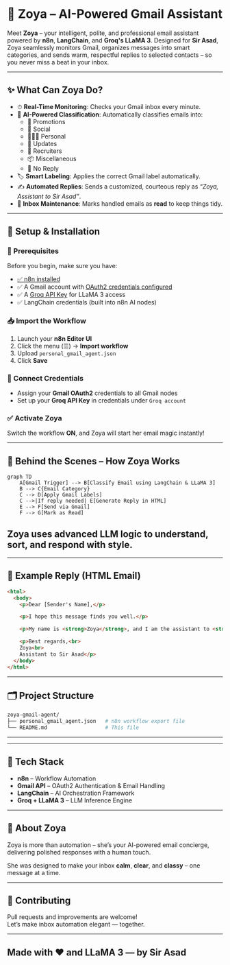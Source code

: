# 💌 Zoya – AI-Powered Gmail Assistant

Meet **Zoya** – your intelligent, polite, and professional email assistant powered by **n8n**, **LangChain**, and **Groq's LLaMA 3**. Designed for **Sir Asad**, Zoya seamlessly monitors Gmail, organizes messages into smart categories, and sends warm, respectful replies to selected contacts – so you never miss a beat in your inbox.

---

## ✨ What Can Zoya Do?

- ⏱ **Real-Time Monitoring**: Checks your Gmail inbox every minute.
- 🤖 **AI-Powered Classification**: Automatically classifies emails into:
  - 📢 Promotions
  - 👥 Social
  - 👨‍👩‍👧 Personal
  - 🔔 Updates
  - 💼 Recruiters
  - 📦 Miscellaneous
  - 🚫 No Reply
- 🏷 **Smart Labeling**: Applies the correct Gmail label automatically.
- ✍️ **Automated Replies**: Sends a customized, courteous reply as _“Zoya, Assistant to Sir Asad”_.
- 🧹 **Inbox Maintenance**: Marks handled emails as **read** to keep things tidy.

---

## 🔧 Setup & Installation

### 🔗 Prerequisites

Before you begin, make sure you have:

- [✅ n8n installed](https://n8n.io/)
- ✅ A Gmail account with [OAuth2 credentials configured](https://docs.n8n.io/integrations/builtin/app-nodes/n8n-nodes-base.gmail/)
- ✅ A [Groq API Key](https://console.groq.com/) for LLaMA 3 access
- ✅ LangChain credentials (built into n8n AI nodes)

### 📥 Import the Workflow

1. Launch your **n8n Editor UI**
2. Click the menu (☰) → **Import workflow**
3. Upload `personal_gmail_agent.json`
4. Click **Save**

### 🔐 Connect Credentials

- Assign your **Gmail OAuth2** credentials to all Gmail nodes
- Set up your **Groq API Key** in credentials under `Groq account`

### ✅ Activate Zoya

Switch the workflow **ON**, and Zoya will start her email magic instantly!

---

## 🧠 Behind the Scenes – How Zoya Works

```mermaid
graph TD
    A[Gmail Trigger] --> B[Classify Email using LangChain & LLaMA 3]
    B --> C{Email Category}
    C --> D[Apply Gmail Labels]
    C -->|If reply needed| E[Generate Reply in HTML]
    E --> F[Send via Gmail]
    F --> G[Mark as Read]
```

## Zoya uses advanced LLM logic to understand, sort, and respond with style.

---

## 💬 Example Reply (HTML Email)

```html
<html>
  <body>
    <p>Dear [Sender's Name],</p>

    <p>I hope this message finds you well.</p>

    <p>My name is <strong>Zoya</strong>, and I am the assistant to <strong>Sir Asad</strong>. I would like to inform you that your email has been successfully forwarded to Sir Asad. He will review your message and get in touch with you shortly.</p>

    <p>Best regards,<br>
    Zoya<br>
    Assistant to Sir Asad</p>
  </body>
</html>
````
----

## 🗂 Project Structure

```bash
zoya-gmail-agent/
├── personal_gmail_agent.json   # n8n workflow export file
└── README.md                   # This file
```
----
---

## 🧩 Tech Stack

- **n8n** – Workflow Automation  
- **Gmail API** – OAuth2 Authentication & Email Handling  
- **LangChain** – AI Orchestration Framework  
- **Groq + LLaMA 3** – LLM Inference Engine

---

## 👤 About Zoya

Zoya is more than automation – she’s your AI-powered email concierge, delivering polished responses with a human touch.

She was designed to make your inbox **calm**, **clear**, and **classy** – one message at a time.

---

## 🤝 Contributing

Pull requests and improvements are welcome!  
Let’s make inbox automation elegant — together.

---
## Made with ❤️ and LLaMA 3 — by Sir Asad
